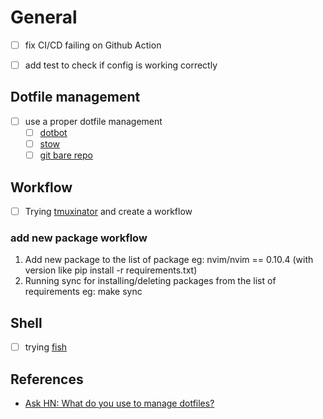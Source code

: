 # General

- [ ] fix CI/CD failing on Github Action
- [ ] add test to check if config is working correctly


## Dotfile management

- [ ] use a proper dotfile management
  - [ ] [dotbot](https://github.com/anishathalye/dotbot#full-example)
  - [ ] [stow](https://alexpearce.me/2016/02/managing-dotfiles-with-stow/)
  - [ ] [git bare repo](https://news.ycombinator.com/item?id=11071754)

## Workflow

- [ ] Trying [tmuxinator](https://github.com/tmuxinator/tmuxinator) and create a workflow

### add new package workflow
1. Add new package to the list of package eg: nvim/nvim == 0.10.4 (with version like pip install -r requirements.txt)
2. Running sync for installing/deleting packages from the list of requirements eg: make sync

## Shell

- [ ] trying [fish](https://github.com/fish-shell/fish-shell)

## References

- [Ask HN: What do you use to manage dotfiles?](https://news.ycombinator.com/item?id=11070797)
